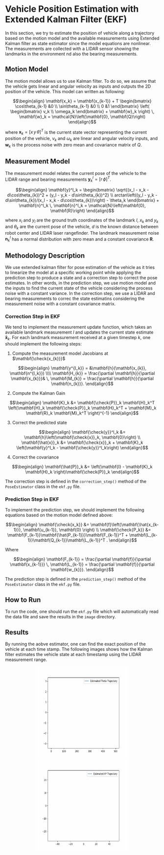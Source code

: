 # Vehicle Position Estimation with Extended Kalman Filter (EKF)
In this section, we try to estimate the position of vehicle along a trajectory based on the motion model and the available measurements using Extended Kalman filter as state estimator since the model equations are nonlinear.
The measurements are collected with a LIDAR sensor showing the landmarks in the environment nd also the bearing measurements. 

## Motion Model
The motion model allows us to use Kalman filter. To do so, we assume that the vehicle gets linear and angular velocity as inputs and outputs the 2D position of the vehicle. This model can written as following:

$$\begin{align}
\mathbf{x_k} = \mathbf{x_{k-1}} + T
\begin{bmatrix}
\cos\theta_{k-1} &0 \\
\sin\theta_{k-1} &0 \\
0 &1
\end{bmatrix}
\left(
\begin{bmatrix}
v_k \\
\omega_k
\end{bmatrix} + \mathbf{w}_k
\right)
\, \mathbf{w}_k = \mathcal{N}\left(\mathbf{0}, \mathbf{Q}\right)
\end{align}$$

where $\mathbf{x}_k = \left[ x \, y \, \theta \right]^T$ is the current state vector representing the current position of the vehicle, $v_k$ and $\omega_k$ are linear and angular velocity inputs, and $\mathbf{w}_k$ is the process noise with zero mean and covariance matrix of $Q$.


## Measurement Model

The measurement model relates the current pose of the vehicle to the LIDAR range and bearing measurements $\mathbf{y}^l_k = \left[r \, \phi \right]^T$.

$$\begin{align}
\mathbf{y}^l_k =
\begin{bmatrix}
\sqrt{(x_l - x_k - d\cos\theta_{k})^2 + (y_l - y_k - d\sin\theta_{k})^2} \\
arctan\left((y_l - y_k - d\sin\theta_{k})/(x_l - x_k - d\cos\theta_{k})\right) - \theta_k
\end{bmatrix}
+
\mathbf{n}^l_k
\, \mathbf{n}^l_k = \mathcal{N}\left(\mathbf{0}, \mathbf{R}\right)
\end{align}$$

where $x_l$ and $y_l$ are the ground truth coordinates of the landmark $l$, $x_k$ and $y_k$ and $\theta_{k}$ are the current pose of the vehicle, $d$ is the known distance between robot center and LIDAR laser rangefinder.
The landmark measurement noise $\mathbf{n}^l_k$ has a normal distribution with zero mean and a constant covariance $\mathbf{R}$.

## Methodology Description
We use extended kalman filter for pose estimation of the vehicle as it tries to linearize the model at a specific working point while applying the prediction step to produce a state and a correction step to correct the pose estimates. In other words, in the prediction step, we use motion model and the inputs to find the current state of the vehicle considering the process noise with a constant variance. In the correction step, we use a LIDAR and bearing measurements to correc the state estimatins considering the measurement noise with a constant covariance matrix. 

### Correction Step in EKF
We tend to implement the measurement update function, which takes an available landmark measurement $l$ and updates the current state estimate $\mathbf{\check{x}}_k$.
For each landmark measurement received at a given timestep $k$, one should implement the following steps:

 1. Compute the measurement model Jacobians at $\mathbf{\check{x_{k}}}$

$$\begin{align}
\mathbf{y^{l_k}} = &\mathbf{h}(\mathbf{x_{k}}, \mathbf{n^{l_k}}) \\\\
\mathbf{H_{k}} = \frac{\partial \mathbf{h}}{\partial \mathbf{x_{k}}}& \,
\mathbf{M_{k}} = \frac{\partial \mathbf{h}}{\partial \mathbf{n_{k}}}.
\end{align}$$

 2. Compute the Kalman Gain

$$\begin{align}
\mathbf{K}_k &= \mathbf{\check{P}}_k \mathbf{H}_k^T \left(\mathbf{H}_k \mathbf{\check{P}}_k \mathbf{H}_k^T + \mathbf{M}_k \mathbf{R}_k \mathbf{M}_k^T \right)^{-1} 
\end{align}$$

 3. Correct the predicted state

$$\begin{align}
\mathbf{\check{y}}^l_k &= \mathbf{h}\left(\mathbf{\check{x}}_k, \mathbf{0}\right) \\
\mathbf{\hat{x}}_k &= \mathbf{\check{x}}_k + \mathbf{K}_k \left(\mathbf{y}^l_k - \mathbf{\check{y}}^l_k\right)
\end{align}$$

 4. Correct the covariance

$$\begin{align}
\mathbf{\hat{P}}_k &= \left(\mathbf{I} - \mathbf{K}_k \mathbf{H}_k \right)\mathbf{\check{P}}_k
\end{align}$$

The correction step is defined in the `correction_step()` method of the `PoseEstimator` class in the `ekf.py` file.

### Prediction Step in EKF
To implement the prediction step, we should implement the following equations based on the motion model defined above:

$$\begin{align}
\mathbf{\check{x_k}} &= \mathbf{f}\left(\mathbf{\hat{x_{k-1}}}, \mathbf{u_{k-1}}, \mathbf{0} \right) \\
\mathbf{\check{P_k}} &= \mathbf{F_{k-1}}\mathbf{\hat{P_{k-1}}}\mathbf{F_{k-1}}^T + \mathbf{L_{k-1}}\mathbf{Q_{k-1}}\mathbf{L_{k-1}}^T .
\end{align}$$

Where

$$\begin{align}
\mathbf{F_{k-1}} = \frac{\partial \mathbf{f}}{\partial \mathbf{x_{k-1}}}  \,
\mathbf{L_{k-1}} = \frac{\partial \mathbf{f}}{\partial \mathbf{w_{k}}}.
\end{align}$$

The prediction step is defined in the `prediction_step()` method of the `PoseEstimator` class in the `ekf.py` file.

## How to Run
To run the code, one should run the `ekf.py` file which will automatically read the data file and save the results in the `image` directory.

## Results
By running the aobve estimator, one can find the exact position of the vehicle at each time stamp. The following images shows how the Kalman filter estimates the vehicle state at each timestamp using the LIDAR measurement range.

<p align="center">
    <img src="./images/Estimated-Theta-trajectory.gif" title="theta" width="300" height="300"/>
    <img src="./images/Estimated-YX-trajectory.gif" title="xy" width="300" height="300"/> 
</p>